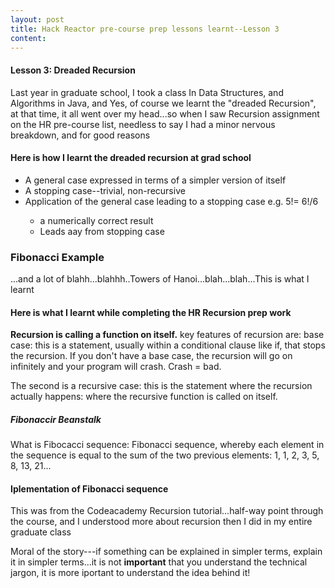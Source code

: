 ```yaml
---
layout: post
title: Hack Reactor pre-course prep lessons learnt--Lesson 3
content: 
---
```


<!-- <!DOCTYPE html> -->
<html lang="en">
<head>
	<meta charset="UTF-8">
	<title>Pre-course lessons learnt</title>
</head>
<body>
	<h4>Lesson 3: Dreaded Recursion</h4>
	<p>
	 Last year in graduate school, I took a class In Data Structures, and Algorithms in Java, and Yes, of course we learnt the "dreaded Recursion", at that time, it all went over my head...so when I saw Recursion assignment on the HR pre-course list, needless to say I had a minor nervous breakdown, and for good reasons
	</p>
	<h4>Here is how I learnt the dreaded recursion at grad school</h4>
	<ul>
	  <li>A general case expressed in terms of a simpler version of itself</li>
	  <li>A stopping case--trivial, non-recursive</li>
	  <li>Application of the general case leading to a stopping case e.g. 5!= 6!/6</li>
		<ul>
			<li>a numerically correct result</li>
			<li>Leads aay from stopping case</li>
		</ul>
	</ul>
	<h3>Fibonacci Example</h3>
	<script src="https://gist.github.com/boshika/de97725a64bdd3ff436f.js"></script>
	<p>...and a lot of blahh...blahhh..Towers of Hanoi...blah...blah...This is what I learnt</p>
	<h4>Here is what I learnt while completing the HR Recursion prep work</h4>
	<p>
	 <strong>Recursion is calling a function on itself.</strong>
	 key features of recursion are: base case: this is a statement, usually within a conditional clause like if, that stops the recursion. If you don't have a base case, the recursion will go on infinitely and your program will crash. Crash = bad.
	</p>
	<p>
	 The second is a recursive case: this is the statement where the recursion actually happens: where the recursive function is called on itself.
	</p>
	<script src="https://gist.github.com/boshika/b333c2b517e12724fb19.js"></script>
	<h5>Fibonaccir Beanstalk</h5>
	<p>
	 What is Fibocacci sequence: Fibonacci sequence, whereby each element in the sequence is equal to the sum of the two previous elements: 1, 1, 2, 3, 5, 8, 13, 21...
	</p>
	<h4>Iplementation of Fibonacci sequence</h4>
	<script src="https://gist.github.com/boshika/0c803c0641a06311fd74.js"></script>
	<p>
	 This was from the Codeacademy Recursion tutorial...half-way point through the course, and I understood more about recursion then I did in my entire graduate class
	</p>
	<p>
	 Moral of the story---if something can be explained in simpler terms, explain it in simpler terms...it is not <strong>important</strong> that you understand the technical jargon, it is more iportant to understand the idea behind it!
	</p>
</body>
</html>
